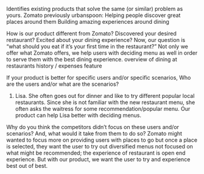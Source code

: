 Identifies existing products that solve the same (or similar) problem as yours.
Zomato previously urbanspoon:
Helping people discover great places around them
Building amazing experiences around dining

How is our product different from Zomato?
Discovered your desired restaurant? Excited about your dining experience? Now, our question is “what should you eat if it’s your first time in the restaurant?” Not only we offer what Zomato offers, we help users with deciding menu as well in order to serve them with the best dining experience.
overview of dining at restaurants history / expenses feature

If your product is better for specific users and/or specific scenarios,
Who are the users and/or what are the scenarios?
1. Lisa. She often goes out for dinner and like to try different popular local restaurants. Since she is not familiar with the new restaurant menu, she often asks the waitress for some recommendation/popular menu. Our product can help Lisa better with deciding menus.

Why do you think the competitors didn’t focus on these users and/or scenarios? And, what would it take from them to do so?
Zomato might wanted to focus more on providing users with places to go but once a place is selected, they want the user to try out diversified menus not focused on what might be recommended; the experience of restaurant is open end experience. But with our product, we want the user to try and experience best out of best. 


